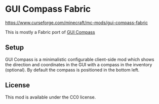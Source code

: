 # GUI Compass Fabric

https://www.curseforge.com/minecraft/mc-mods/gui-compass-fabric

This is mostly a Fabric port of [GUI Compass](https://www.curseforge.com/minecraft/mc-mods/gui-compass)

## Setup

GUI Compass is a minimalistic configurable client-side mod which shows the direction and coordinates in the GUI with a compass in the inventory (optional). By default the compass is positioned in the bottom left.

## License

This mod is available under the CC0 license.
